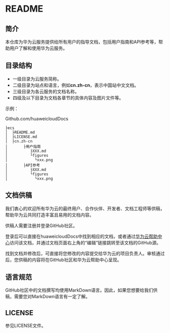 # README<a name="ZH-CN_TOPIC_0142151910"></a>

## 简介<a name="section134961028153911"></a>

本仓库为华为云服务提供给所有用户的指导文档，包括用户指南和API参考等，帮助用户了解和使用华为云服务。

## 目录结构<a name="section10299284119"></a>

-   一级目录为云服务简称。
-   二级目录为站点和语言，例如**cn.zh-cn**，表示中国站中文文档。
-   三级目录为各云服务的文档名称。
-   四级及以下目录为文档各章节的具体内容及图片文件等。

示例：

Github.com/huaweicloudDocs

```
├ecs
│  ├README.md
│  ├LICENSE.md
│  ├cn.zh-cn
│       ├用户指南
│          ├XXX.md
│          └figures
│            └xxx.png
│       ├API参考
│          ├XXX.md
│          └figures
│            └xxx.png
```

## 文档供稿<a name="section1487012210419"></a>

我们衷心的欢迎所有华为云的最终用户、合作伙伴、开发者、文档工程师等供稿，帮助华为云共同打造丰富且易用的文档内容。

供稿人需要注册并登录GitHub社区。

登录后可以直接在huaweicloudDocs中找到相应的文档，或者通过[华为云帮助中心](https://support.huaweicloud.com/)访问该文档，并通过文档页面右上角的“编辑”链接跳转至该文档的GitHub源。

找到文档并修改后，可直接将您修改的内容提交给华为云的项目负责人。审核通过后，您供稿的内容将在GitHub社区和华为云帮助中心呈现。

## 语言规范<a name="section19476332413"></a>

GitHub社区中的文档撰写均使用MarkDown语言。因此，如果您想要给我们供稿，需要您对MarkDown语言有一定了解。

## LICENSE<a name="section61898444412"></a>

参见LICENSE文件。

